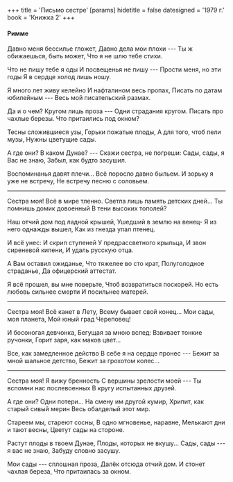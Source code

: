 +++
title = 'Письмо сестре'
[params]
  hidetitle = false
  datesigned = '1979 г.'
  book = 'Книжка 2'
+++
<!-- Письмо сестре -->

#### Римме

Давно меня бессилье гложет,
Давно дела мои плохи ---
Ты ж обижаешься, быть может,
Что я не шлю тебе стихи.

Что не пишу тебе я оды
И посвещенья не пишу ---
Прости меня, но эти годы
Я в сердце холод лишь ношу.

Я много лет живу келейно
И нафталином весь пропах,
Писать по датам юбилейным ---
Весь мой писательский размах.

Да и о чем? Кругом лишь проза ---
Одни страдания кругом.
Писать про чахлые березы.
Что притаились под окном?

Тесны сложившиеся узы,
Горьки пожатые плоды,
А для того, чтоб пели музы,
Нужны цветущие сады.

А где они? В каком Дунае? ---
Скажи сестра, не погреши:
Сады, сады, я Вас не знаю,
Забыл, как будто засушил.

Воспоминанья давят плечи...
Всё поросло давно быльем.
И зорьку я уже не встречу,
Не встречу песню с соловьем.

* * *

Сестра моя! Всё в мире тленно.
Светла лишь память детских дней...
Ты помнишь домик довоенный
В тени высоких тополей?

Наш отчий дом под ладной крышей,
Ушедший в землю на венец-
Я из него однажды вышел,
Как из гнезда упал птенец.

И всё унес: И скрип ступеней
У предрассветного крыльца,
И звон сиреневой кипени,
И удаль русскую отца.

А Вам оставил ожиданье,
Что тяжелее во сто крат,
Полуголодное страданье,
Да офицерский аттестат.

Я всё прошел, вы мне поверьте,
Чтоб возвратиться поскорей.
Но есть любовь сильнее смерти
И посильнее матерей.

* * *

Сестра моя! Всё канет в Лету,
Всему бывает свой конец...
Мои сады, моя планета,
Мой юный град Череповец!

И босоногая девчонка,
Бегущая за мною вслед:
Взвивает тонкие ручонки,
Горит заря, как маков цвет...

Все, как замедленное действо
В себе я на сердце пронес ---
Бежит за мной шальное детство,
Бежит за грохотом колес...

* * *

Сестра моя! Я вижу бренность
С вершины зрелости моей ---
Ты вспомни нас послевоенных
В кругу испытанных друзей.

А где они? Одни потери...
На смену им другой кумир,
Хрипит, как старый сивый мерин
Весь обалделый этот мир.

Стареем мы, стареют сосны,
В одно мгновенье, наравне,
Мелькают дни и тают весны,
Цветут сады на стороне.

Растут плоды в твоем Дунае,
Плоды, которых не вкушу...
Сады, сады --- я вас не знаю,
Забуду словно засушу.

Мои сады --- сплошная проза,
Далёк отсюда отчий дом.
И стонет чахлая береза,
Что притаилась за окном.

<!-- 1979 г. -->
<!-- Книжка 2 -->
<!-- Книжка 0 -->
